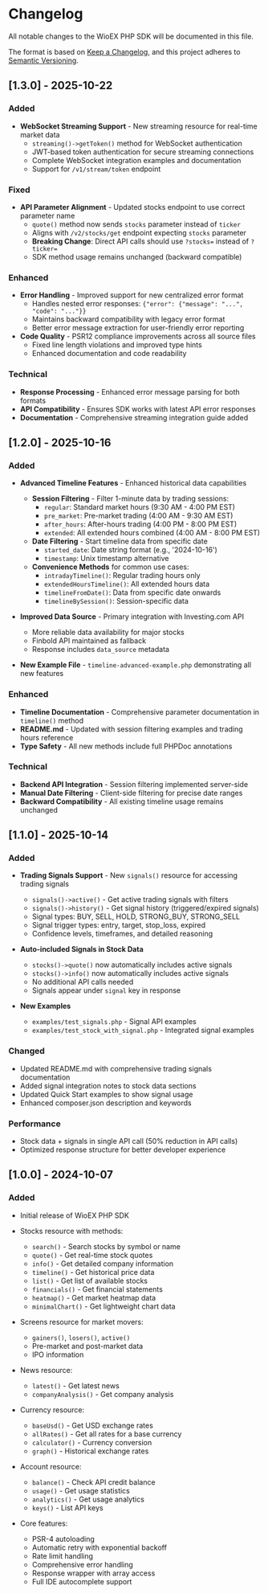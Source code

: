 # Changelog

All notable changes to the WioEX PHP SDK will be documented in this file.

The format is based on [Keep a Changelog](https://keepachangelog.com/en/1.0.0/),
and this project adheres to [Semantic Versioning](https://semver.org/spec/v2.0.0.html).

## [1.3.0] - 2025-10-22

### Added
- **WebSocket Streaming Support** - New streaming resource for real-time market data
  - `streaming()->getToken()` method for WebSocket authentication
  - JWT-based token authentication for secure streaming connections
  - Complete WebSocket integration examples and documentation
  - Support for `/v1/stream/token` endpoint

### Fixed
- **API Parameter Alignment** - Updated stocks endpoint to use correct parameter name
  - `quote()` method now sends `stocks` parameter instead of `ticker` 
  - Aligns with `/v2/stocks/get` endpoint expecting `stocks` parameter
  - **Breaking Change**: Direct API calls should use `?stocks=` instead of `?ticker=`
  - SDK method usage remains unchanged (backward compatible)

### Enhanced  
- **Error Handling** - Improved support for new centralized error format
  - Handles nested error responses: `{"error": {"message": "...", "code": "..."}}`
  - Maintains backward compatibility with legacy error format
  - Better error message extraction for user-friendly error reporting
- **Code Quality** - PSR12 compliance improvements across all source files
  - Fixed line length violations and improved type hints
  - Enhanced documentation and code readability

### Technical
- **Response Processing** - Enhanced error message parsing for both formats
- **API Compatibility** - Ensures SDK works with latest API error responses
- **Documentation** - Comprehensive streaming integration guide added

## [1.2.0] - 2025-10-16

### Added
- **Advanced Timeline Features** - Enhanced historical data capabilities
  - **Session Filtering** - Filter 1-minute data by trading sessions:
    - `regular`: Standard market hours (9:30 AM - 4:00 PM EST)
    - `pre_market`: Pre-market trading (4:00 AM - 9:30 AM EST)
    - `after_hours`: After-hours trading (4:00 PM - 8:00 PM EST)
    - `extended`: All extended hours combined (4:00 AM - 8:00 PM EST)
  - **Date Filtering** - Start timeline data from specific date
    - `started_date`: Date string format (e.g., '2024-10-16')
    - `timestamp`: Unix timestamp alternative
  - **Convenience Methods** for common use cases:
    - `intradayTimeline()`: Regular trading hours only
    - `extendedHoursTimeline()`: All extended hours data
    - `timelineFromDate()`: Data from specific date onwards
    - `timelineBySession()`: Session-specific data

- **Improved Data Source** - Primary integration with Investing.com API
  - More reliable data availability for major stocks
  - Finbold API maintained as fallback
  - Response includes `data_source` metadata

- **New Example File** - `timeline-advanced-example.php` demonstrating all new features

### Enhanced
- **Timeline Documentation** - Comprehensive parameter documentation in `timeline()` method
- **README.md** - Updated with session filtering examples and trading hours reference
- **Type Safety** - All new methods include full PHPDoc annotations

### Technical
- **Backend API Integration** - Session filtering implemented server-side
- **Manual Date Filtering** - Client-side filtering for precise date ranges
- **Backward Compatibility** - All existing timeline usage remains unchanged

## [1.1.0] - 2025-10-14

### Added
- **Trading Signals Support** - New `signals()` resource for accessing trading signals
  - `signals()->active()` - Get active trading signals with filters
  - `signals()->history()` - Get signal history (triggered/expired signals)
  - Signal types: BUY, SELL, HOLD, STRONG_BUY, STRONG_SELL
  - Signal trigger types: entry, target, stop_loss, expired
  - Confidence levels, timeframes, and detailed reasoning

- **Auto-included Signals in Stock Data**
  - `stocks()->quote()` now automatically includes active signals
  - `stocks()->info()` now automatically includes active signals
  - No additional API calls needed
  - Signals appear under `signal` key in response

- **New Examples**
  - `examples/test_signals.php` - Signal API examples
  - `examples/test_stock_with_signal.php` - Integrated signal examples

### Changed
- Updated README.md with comprehensive trading signals documentation
- Added signal integration notes to stock data sections
- Updated Quick Start examples to show signal usage
- Enhanced composer.json description and keywords

### Performance
- Stock data + signals in single API call (50% reduction in API calls)
- Optimized response structure for better developer experience

## [1.0.0] - 2024-10-07

### Added
- Initial release of WioEX PHP SDK
- Stocks resource with methods:
  - `search()` - Search stocks by symbol or name
  - `quote()` - Get real-time stock quotes
  - `info()` - Get detailed company information
  - `timeline()` - Get historical price data
  - `list()` - Get list of available stocks
  - `financials()` - Get financial statements
  - `heatmap()` - Get market heatmap data
  - `minimalChart()` - Get lightweight chart data

- Screens resource for market movers:
  - `gainers()`, `losers()`, `active()`
  - Pre-market and post-market data
  - IPO information

- News resource:
  - `latest()` - Get latest news
  - `companyAnalysis()` - Get company analysis

- Currency resource:
  - `baseUsd()` - Get USD exchange rates
  - `allRates()` - Get all rates for a base currency
  - `calculator()` - Currency conversion
  - `graph()` - Historical exchange rates

- Account resource:
  - `balance()` - Check API credit balance
  - `usage()` - Get usage statistics
  - `analytics()` - Get usage analytics
  - `keys()` - List API keys

- Core features:
  - PSR-4 autoloading
  - Automatic retry with exponential backoff
  - Rate limit handling
  - Comprehensive error handling
  - Response wrapper with array access
  - Full IDE autocomplete support
